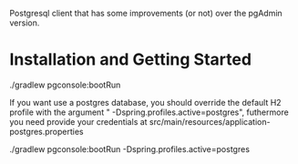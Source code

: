 Postgresql client that has some improvements (or not) over the pgAdmin version.


Installation and Getting Started
================================


./gradlew pgconsole:bootRun

If you want use a postgres database, you should override the default H2 profile with the argument " -Dspring.profiles.active=postgres", futhermore you need provide your credentials at src/main/resources/application-postgres.properties

./gradlew pgconsole:bootRun -Dspring.profiles.active=postgres
 
